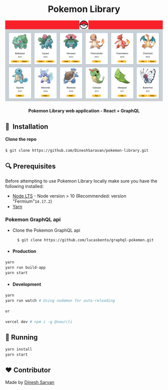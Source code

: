 <h1 align="center">Pokemon Library</h1>
<p align="center">
  <img src="https://github.com/DineshSaravan/pokemon-library/blob/master/public/homepage.png">
</p>

<div align= "center">
  <h4>Pokemon Library web application - React + GraphQL</h4>
</div>

## 🚀&nbsp; Installation

#### Clone the repo
```
$ git clone https://github.com/DineshSaravan/pokemon-library.git
```

## :mag: Prerequisites

Before attempting to use Pokemon Library locally make sure you have the following
installed:
- [Node LTS](https://nodejs.org/en/download/) - Node version > 10 (Recommended: version "Fermium"`14.17.2`)
- [Yarn](https://yarnpkg.com/)

### Pokemon GraphQL api
* Clone the Pokemon GraphQL api
  ```
    $ git clone https://github.com/lucasbento/graphql-pokemon.git
    ```
* #### Production

```sh
yarn
yarn run build-app
yarn start
```

* #### Development
```sh
yarn
yarn run watch # Using nodemon for auto-reloading

or

vercel dev # npm i -g @now/cli
```

## :wrench: Running
```sh
yarn install
yarn start
```

## :heart: Contributor
Made by [Dinesh Sarvan](https://github.com/DineshSaravan)
